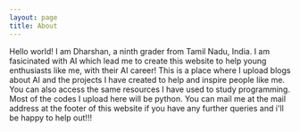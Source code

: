 ```yaml
---
layout: page
title: About
---
```

Hello world! I am Dharshan, a ninth grader from Tamil Nadu, India. I am fasicinated with AI which lead me to create this website to help young enthusiasts like me, with their AI career! This is a place where I upload blogs about AI and the projects I have created to help and inspire people like me. You can also access the same resources I have used to study programming. Most of the codes I upload here will be python. You can mail me at the mail address at the footer of this website if you have any further queries and i'll be happy to help out!!!
